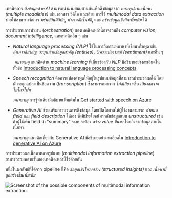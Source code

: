 
เทคนิคการ _ดึงข้อมูลด้วย AI_ สามารถนำมาผสมผสานกันเพื่อดึงข้อมูลจาก _หลายรูปแบบเนื้อหา (multiple modalities)_ เช่น เอกสาร วิดีโอ และเสียง การใช้ _multimodal data extraction_ ช่วยให้สามารถจัดการ _ทรัพย์สินดิจิทัล_, _ทำงานอัตโนมัติ_, และ _สร้างข้อมูลเชิงลึกเพิ่มเติม_ ได้

การประสานการทำงาน (_orchestration_) ของเทคนิคเหล่านี้อาจรวมถึง _computer vision_, _document intelligence_, และเทคนิคอื่น ๆ เช่น

- _Natural language processing (NLP)_ ใช้ในการวิเคราะห์ภาษาที่เขียนหรือพูด เช่น _ค้นหาวลีสำคัญ_, _ระบุหน่วยข้อมูลสำคัญ (entities)_, _วิเคราะห์อารมณ์ (sentiment)_ และอื่น ๆ

	 _หมายเหตุ_ 
		แนวคิดด้าน _machine learning_ ที่เกี่ยวข้องกับ _NLP_ มีอธิบายอย่างละเอียดในหัวข้อ [Introduction to natural language processing concepts](https://learn.microsoft.com/en-us/training/modules/analyze-text-with-text-analytics-service)

- _Speech recognition_ คือการแปลงคำพูดให้อยู่ในรูปแบบข้อมูลที่สามารถประมวลผลได้ โดยมักจะถูกแปลงเป็นข้อความ (_transcription_) ซึ่งสามารถมาจาก _ไฟล์เสียง_ หรือ _เสียงสดจากไมโครโฟน_

	_หมายเหตุ_
		การรู้จำเสียงมีอธิบายเพิ่มเติมใน [Get started with speech on Azure](https://learn.microsoft.com/en-us/training/modules/recognize-synthesize-speech)

- _Generative AI_ ช่วยเสริมกระบวนการดึงข้อมูล โดยเปิดโอกาสให้ผู้ใช้งานสามารถ _กำหนด field และ field description_ ได้เอง ซึ่งมีประโยชน์มากกับข้อมูลแบบ _unstructured_ เช่น ถ้าผู้ใช้เพิ่ม field ว่า "summary" ระบบจะต้อง _สร้าง value ขึ้นมา_ โดยอิงจากข้อมูลภายในเนื้อหา

	_หมายเหตุ_
		แนวคิดเกี่ยวกับ Generative AI มีอธิบายอย่างละเอียดใน [Introduction to generative AI on Azure](https://learn.microsoft.com/en-us/training/modules/fundamentals-azure-ai-services/)

การประมวลผลเนื้อหาหลายรูปแบบ (_multimodal information extraction pipeline_) สามารถรวมหลายชั้นของเทคนิคเหล่านี้ไว้ด้วยกัน

หนึ่งในผลลัพธ์ที่ได้จาก pipeline นี้คือ _ข้อมูลเชิงโครงสร้าง (structured insights)_ และ _เนื้อหาที่ถูกสร้างขึ้นเพิ่มเติม_

![Screenshot of the possible components of multimodal information extraction.](https://learn.microsoft.com/en-us/training/wwl-data-ai/introduction-information-extraction/media/component-overview.png)